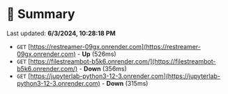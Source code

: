 # 📖 Summary
Last updated: **6/3/2024, 10:28:18 PM**

- `GET` [https://restreamer-09gx.onrender.com](https://restreamer-09gx.onrender.com) - **Up** (526ms)
- `GET` [https://filestreambot-b5k6.onrender.com/](https://filestreambot-b5k6.onrender.com/) - **Down** (356ms)
- `GET` [https://jupyterlab-python3-12-3.onrender.com](https://jupyterlab-python3-12-3.onrender.com) - **Down** (315ms)
